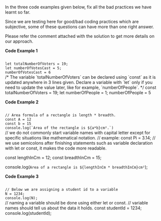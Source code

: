 In the three code examples given below,
fix all the bad practices we have learnt so far.

Since we are testing here for good/bad coding practices which are subjective, some of these questions can have more than one right answer.

Please refer the comment attached with the solution to get more details on our approach.

**Code Example 1**

<codeblock language="javascript" type="exercise" testMode="fixedInput">
<code>
let totalNumberOfVoters = 19;
let numberOfVotesCast = 5;
numberOfVotesCast = 6
</code>
<solution>
/* 
The variable `totalNumberOfVoters` can be declared using `const` as it is updated anywhere in 3 lines given.
Declare a variable with `let` only if you need to update the value later, like for example, `numberOfPeople`.
*/
const totalNumberOfVoters = 19;
let numberOfPeople = 1;
numberOfPeople = 5
</solution>
</codeblock>

**Code Example 2**

<codeblock language="javascript" type="exercise" testMode="fixedInput">
<code>
// Area formula of a rectangle is length * breadth.
const A = 12
const b = 15
console.log(`Area of the rectangle is ${a*b}cm².`)
</code>
<solution>
// we do not commonly start variable names with capital letter except for specific situations like mathematical notation.
// example: const Pi = 3.14;
// we use semicolons after finishing statements such as variable declaration with let or const, it makes the code more readable.

const lengthInCm = 12;
const breadthInCm = 15;

console.log(`Area of a rectangle is ${lengthInCm * breadthInCm}cm²`);
</solution>
</codeblock>

**Code Example 3**

<codeblock language="javascript" type="exercise" testMode="fixedInput">
<code>
// Below we are assigning a student id to a variable
N = 1234;
console.log(N);
</code>

<solution>
// naming a variable should be done using either let or const. 
// variable names should tell us about the data it holds.
const studentId = 1234;
console.log(studentId);
</solution>
</codeblock>
